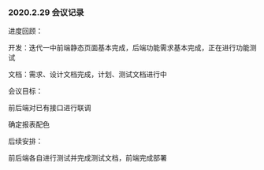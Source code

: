 ### 2020.2.29 会议记录

进度回顾：

开发：迭代一中前端静态页面基本完成，后端功能需求基本完成，正在进行功能测试

文档：需求、设计文档完成，计划、测试文档进行中



会议目标：

前后端对已有接口进行联调

确定报表配色



后续安排：

前后端各自进行测试并完成测试文档，前端完成部署

